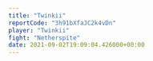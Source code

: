 ```yaml
---
title: "Twinkii"
reportCode: "3h91bXfaJC2k4vDn"
player: "Twinkii"
fight: "Netherspite"
date: 2021-09-02T19:09:04.426000+00:00
---
```

